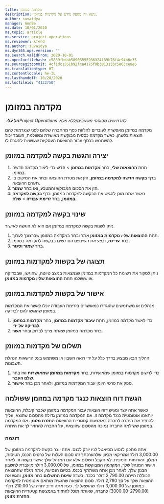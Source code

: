 ```yaml
---
title: מקדמה במזומן
description: נושא זה מספק מידע על מקדמות במזומן.
author: suvaidya
manager: AnnBe
ms.date: 10/01/2020
ms.topic: article
ms.service: project-operations
ms.reviewer: kfend
ms.author: suvaidya
ms.dyn365.ops.version: ''
ms.search.validFrom: 2020-10-01
ms.openlocfilehash: c5839fbdab58903555936324139b76f4c94b6c35
ms.sourcegitcommit: 4cf1dc1561b92fca4175f0b3813133c5e63ce8e6
ms.translationtype: HT
ms.contentlocale: he-IL
ms.lasthandoff: 10/28/2020
ms.locfileid: "4122750"
---
```

# <a name="cash-advance"></a>מקדמה במזומן

_**חל על:** ‏Project Operations לתרחישים מבוססי משאבים/ללא מלאי_

מקדמה במזומן מאפשרת לעובדים להלוות כסף מהחברה שלהם לפני שנגרמות להם הוצאות כלשהן. כאשר מקדמה כספית מבוקשת מאושרת ומשולמת, העובד יכול להשתמש בכסף עבור ההוצאות העסקיות שעשויות להיגרם לו. 

## <a name="create-and-submit-a-cash-advance-request"></a>יצירה והגשת בקשה למקדמה במזומן

1. תחת **ההוצאות שלי**, בחר **מקדמות במזומן** > **חדש** כדי ליצור מקדמה חדשה במזומן. 
2. בדף **בקשה חדשה למקדמה במזומן**, הזן את מטרת ההוצאה ובחר את המיקום בו תיגרם ההוצאה.
3. הזן את הסכום המבוקש והמטבע, ואז בחר **שמור**. 
4. כאשר אתה מוכן להגיש את הבקשה למקדמה במזומן, בדף **בקשה למקדמה במזומן**, בחר **זרימת עבודה** > **שלח**.

## <a name="modify-a-cash-advance-request"></a>שינוי בקשה למקדמה במזומן

ניתן לשנות בקשה למקדמה במזומן אם היא לא הוגשה לאישור.

1. תחת **ההוצאות שלי: מקדמות במזומן** אתר ובחר במקדמה במזומן שברצונך לערוך.
2. בחר **עריכה**, ובצע את השינויים הנדרשים בבקשה למקדמה במזומן. 
3. בחר **שמור וסגור**.


## <a name="view-cash-advance-requests"></a>תצוגה של בקשות למקדמות במזומן
ניתן לסקור את רשימת כל המקדמות במזומן שנמצאות במצב טיוטה, שהוגשו, שבבדיקה או ששולמו תחת **ההוצאות שלי: מקדמות במזומן**. 

## <a name="approve-cash-advance-requests"></a>אישור של בקשות למקדמות במזומן

מנהלים או משתמשים שהוגדרו כמאושרים בזרימת העבודה יוכלו לאשר את המקדמות במזומן שהוגשו להם לבדיקה. 

1. כדי לאשר מקדמה במזומן, תחת **עיבוד מקדמות במזומן**, בחר **מקדמות במזומן לבדיקה על ידי**.
2. בחר מקדמה במזומן שאתה צריך לבדוק ובחר **אשר**.  

## <a name="pay-cash-advances"></a>תשלום של מקדמות במזומן 
ההליך הבא מבצוע בדרך כלל על ידי רואה חשבון או משתמש בעל הרשאות הנהלת חשבונות.

1. כדי לרשום מקדמות במזומן שמאושרות, בחר **מקדמות במזומן שמאושרות** ואז בחר **שלם העבר**.  
2. ספק את פרטי היומן עבור המקדמות במזומן, ולאחר מכן בחר **אישור**. 

## <a name="submit-an-expense-report-against-a-paid-cash-advance"></a>הגשת דוח הוצאות כנגד מקדמה במזומן ששולמה 

כאשר אתה יוצר ומגיש דוח הוצאות עבור המקדמה במזומן שכבר קיבלת, ההוצאות יותאמו אוטומטית כנגד מקדמה זו. אם המקדמה במזומן גדולה מהסכום שהוצא, עליך להחזיר את היתרה לחברה באמצעות קטגוריית ההוצאות **החזרת מזומן**. אם המקדמה במזומן ששילמה החברה נמוכה מהסכום שהוצאת, על החברה להחזיר לך את היתרה. 

### <a name="example"></a>דוגמה
אתה מתכנן לנסוע מסיאטל לניו יורק לכנס. אתה יוצר בקשה למקדמה במזומן של 3,000.00 דולר אמריקאי מכיוון שלהערכתך זהו סכום העלות של כרטיס הכנס, הטיסות, המלון, הארוחות והמונית. לא תקבל תשלום אלא אם המנהל שלך אישר בקשה זו. לאחר אישור המנהל שלך, המקדמה המבוקשת במזומן, של 3,000.00 דולר מועברת לחשבון הבנק שלך. לאחר מכן אתה משתתף בכנס. בסיום הנסיעה, אתה מגלה שההוצאה הכוללת הייתה 2,790.00 דולר בלבד. בשדה **שיטת התשלום** בחר **מזומן**, והגש את ההוצאה שלך על סך 2,790 דולר. סכום ההוצאה שהגשת מותאם אוטומטית למקדמה במזומן של 3,000.00 דולר שהושאל לך. כעת אתה חייב יתרה של 210.00 דולר (3000.00-2790.00) לחברה, שאותה תוכל להחזיר באמצעות קטגוריית ההוצאות **החזרת מזומן**. 

